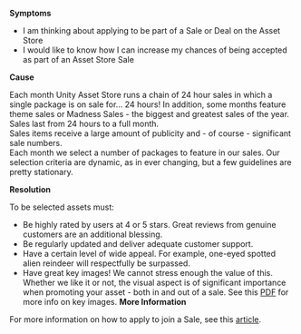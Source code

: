 
        

**<span class="wysiwyg-underline">Symptoms</span>** 

*   I am thinking about applying to be part of a Sale or Deal on the Asset Store
*   I would like to know how I can increase my chances of being accepted as part of an Asset Store Sale

**<span class="wysiwyg-underline">Cause</span>** 

Each month Unity Asset Store runs a chain of 24 hour sales in which a single package is on sale for… 24 hours! In addition, some months feature theme sales or Madness Sales - the biggest and greatest sales of the year. Sales last from 24 hours to a full month.  
Sales items receive a large amount of publicity and - of course - significant sale numbers.   
Each month we select a number of packages to feature in our sales. Our selection criteria are dynamic, as in ever changing, but a few guidelines are pretty stationary. 

**<span class="wysiwyg-underline">Resolution</span>** 

To be selected assets must:

*   Be highly rated by users at 4 or 5 stars. Great reviews from genuine customers are an additional blessing.
*   Be regularly updated and deliver adequate customer support.
*   Have a certain level of wide appeal. For example, one-eyed spotted alien reindeer will respectfully be surpassed.
*   Have great key images! We cannot stress enough the value of this. Whether we like it or not, the visual aspect is of significant importance when promoting your asset - both in and out of a sale. See this [PDF](https://www.assetstore.unity3d.com/docs/Asset_Store_Promotional_Asset_Guidelines.pdf) for more info on key images.
 **<span class="wysiwyg-underline">More Information</span>** 

For more information on how to apply to join a Sale, see this [article](/hc/en-us/articles/205055809-How-do-I-get-my-asset-on-a-sale-).

      